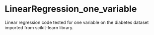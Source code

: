 # LinearRegression_one_variable
Linear regression code tested for one variable on the diabetes dataset imported from scikit-learn library.
